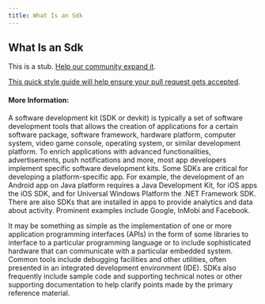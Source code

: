 ```yaml
---
title: What Is an Sdk
---
```

## What Is an Sdk

This is a stub. <a href='https://github.com/freecodecamp/guides/tree/master/src/pages/computer-science/what-is-an-sdk/index.md' target='_blank' rel='nofollow'>Help our community expand it</a>.

<a href='https://github.com/freecodecamp/guides/blob/master/README.md' target='_blank' rel='nofollow'>This quick style guide will help ensure your pull request gets accepted</a>.

<!-- The article goes here, in GitHub-flavored Markdown. Feel free to add YouTube videos, images, and CodePen/JSBin embeds  -->

#### More Information:
<!-- Please add any articles you think might be helpful to read before writing the article -->
A software development kit (SDK or devkit) is typically a set of software development tools that allows the creation of applications for a certain software package, software framework, hardware platform, computer system, video game console, operating system, or similar development platform. To enrich applications with advanced functionalities, advertisements, push notifications and more, most app developers implement specific software development kits. Some SDKs are critical for developing a platform-specific app. For example, the development of an Android app on Java platform requires a Java Development Kit, for iOS apps the iOS SDK, and for Universal Windows Platform the .NET Framework SDK. There are also SDKs that are installed in apps to provide analytics and data about activity. Prominent examples include Google, InMobi and Facebook.

It may be something as simple as the implementation of one or more application programming interfaces (APIs) in the form of some libraries to interface to a particular programming language or to include sophisticated hardware that can communicate with a particular embedded system. Common tools include debugging facilities and other utilities, often presented in an integrated development environment (IDE). SDKs also frequently include sample code and supporting technical notes or other supporting documentation to help clarify points made by the primary reference material.


